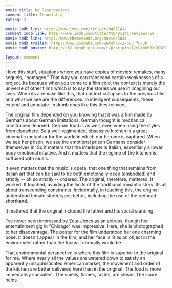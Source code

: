 ```yaml
---
movie title: No Reservations
comment title: Transfatty
rating: 2

movie imdb link: http://www.imdb.com/title/tt0481141/
comment imdb link: http://www.imdb.com/title/tt0481141/reviews-58
movie tmdb link: http://www.themoviedb.org/movie/3638
movie tmdb trailer: http://www.youtube.com/watch?v=2-5RJTf0-Jk
movie tmdb poster: http://cf2.imgobject.com/t/p/original/mVinmh8kGNIW8lVguQD0tzcosnO.jpg

layout: comment
---
```


I love this stuff, situations where you have copies of movies: remakes, many sequels, "homages." That way you can transcend certain weaknesses of a project. Its because when you come to a film cold, the context is merely the universe of other films which is to say the stories we use in imagining our lives. When its a remake like this, that context collapses to the previous film and what we see are the differences. In intelligent subsequents, these extend and annotate. In dumb ones like this they reinvent.

The original film depended on you knowing that it was a film made by Germans about German limitations. German thought is mechanical, constrained, learned. German food is as well, even when using the styles from elsewhere. So a well-regimented, obsessive kitchen is a great cinematic metaphor for the world in which our heroine is captured. When we see her prison, we see the emotional prison Germans consider themselves in. So it matters that the interloper is Italian, essentially a lower body emotional intuitive. And it matters that the regime of the kitchen is suffused with music.

It even matters that the music is opera, that one thing that remains from Italian art that can be said to be both emotionally deep (embodied) and strictly -- oh so strictly -- ordered. The original, therefore, mattered. It worked. It touched, avoiding the limits of the traditional romantic story. Its all about transcending constraints. Incidentally, in touching this, the original understood female stereotypes better, including the use of the redhead shorthand.

It mattered that the original included the father and his social standing.

I've never been impressed by Zeta-Jones as an actress, though her entertainment gig in "Chicago" was impressive. Here, she is photographed to her disadvantage. The poster for the film understood her one charming pose. It doesn't appear in the film, and her face is lit as an object in the environment rather than the focus it normally would be.

That environmental perspective is where this film is superior to the original for me. Where nearly all the values are watered down to satisfy an apparently unsophisticated American market, the movement and order of the kitchen are better delivered here than in the original. The food is more immediately succulent. The smells, flames, tastes, are closer. The score helps.